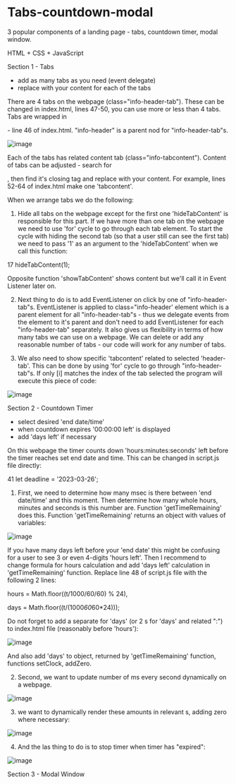 # Tabs-countdown-modal
3 popular components of a landing page - tabs, countdown timer, modal window. 

HTML + CSS + JavaScript

Section 1 - Tabs
- add as many tabs as you need (event delegate)
- replace with your content for each of the tabs

There are 4 tabs on the webpage (class="info-header-tab"). These can be changed in index.html, lines 47-50, you can use more or less than 4 tabs. Tabs are wrapped in <div class="info-header"> - line 46 of index.html. "info-header" is a parent nod for "info-header-tab"s.
  
![image](https://user-images.githubusercontent.com/113363158/227763153-1dc69467-a9e6-44d6-80f6-fa0d57d2b4c3.png)
  
Each of the tabs has related content tab (class="info-tabcontent"). Content of tabs can be adjusted - search for <div class="info-tabcontent fade">, then find it's closing tag and replace with your content. For example, lines 52-64 of index.html make one 'tabcontent'.

When we arrange tabs we do the following:
  1. Hide all tabs on the webpage except for the first one
  'hideTabContent' is responsible for this part. If we have more than one tab on the webpage we need to use 'for' cycle to go through each tab element. 
  To start the cycle with hiding the second tab (so that a user still can see the first tab) we need to pass '1' as an argument to the 'hideTabContent' when we call this function:
  
 17     hideTabContent(1);
  
Opposite function 'showTabContent' shows content but we'll call it in Event Listener later on.
  
2. Next thing to do is to add EventListener on click by one of "info-header-tab"s. EventListener is applied to class="info-header' element which is a parent element for all "info-header-tab"s - thus we delegate events from the element to it's parent and don't need to add EventListener for each "info-header-tab" separately. It also gives us flexibility in terms of how many tabs we can use on a webpage. We can delete or add any reasonable number of tabs - our code will work for any number of tabs.
  
3. We also need to show specific 'tabcontent' related to selected 'header-tab'. This can be done by using 'for' cycle to go through "info-header-tab"s. If only [i] matches the index of the tab selected the program will execute this piece of code:
  
![image](https://user-images.githubusercontent.com/113363158/227765153-4f34dada-1718-4a3c-90b9-9851394fbd6a.png)

Section 2 - Countdown Timer
  - select desired 'end date/time'
  - when countdown expires '00:00:00 left' is displayed 
  - add 'days left' if necessary
  
On this webpage the timer counts down 'hours:minutes:seconds' left before the timer reaches set end date and time. This can be changed in script.js file directly:
  
41    let deadline = '2023-03-26';
  
1. First, we need to determine how many msec is there between 'end date/time' and this moment. Then determine how many whole hours, minutes and seconds is this number are. Function 'getTimeRemaining' does this. Function 'getTimeRemaining' returns an object with values of variables:
  
  ![image](https://user-images.githubusercontent.com/113363158/227765515-595b190d-ce36-498c-af15-49b915d8c9e0.png)
  
If you have many days left before your 'end date' this might be confusing for a user to see 3 or even 4-digits 'hours left'. Then I recommend to change formula for hours calculation and add 'days left' calculation in 'getTimeRemaining' function. Replace line 48 of script.js file with the following 2 lines:
  
hours = Math.floor((t/1000/60/60) % 24),
  
days = Math.floor((t/(1000*60*60*24)));
  
Do not forget to add a separate <span> for 'days' (or 2 <span>s for 'days' and related ":") to index.html file (reasonably before 'hours'):
  
![image](https://user-images.githubusercontent.com/113363158/227763203-cca644ac-586a-4cea-8a28-d402e521bf6e.png)

And also add 'days' to object, returned by 'getTimeRemaining' function, functions setClock, addZero.
  
2. Second, we want to update number of ms every second dynamically on a webpage.
  
  ![image](https://user-images.githubusercontent.com/113363158/227767601-4e94763f-4efe-4032-9964-47752c3011e1.png)
  
3. we want to dynamically render these amounts in relevant <span>s, adding zero where necessary:

  ![image](https://user-images.githubusercontent.com/113363158/227767638-7238843a-2f66-483a-89a2-e9312b33f9b9.png)

 4. And the las thing to do is to stop timer when timer has "expired":
  
  ![image](https://user-images.githubusercontent.com/113363158/227767678-85a7f1e4-65f8-42ec-8e1d-deb9977a7a3d.png)

Section 3 - Modal Window
  
  
  
  
  
  
  
  
